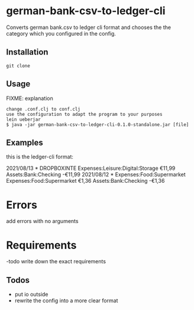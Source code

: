 # german-bank-csv-to-ledger-cli

Converts german bank.csv to ledger cli format and chooses the the category which you configured in the config.

## Installation

    git clone

## Usage

FIXME: explanation
    
    change .conf.clj to conf.clj
    use the configuration to adapt the program to your purposes
    lein ueberjar
    $ java -jar german-bank-csv-to-ledger-cli-0.1.0-standalone.jar [file]

## Examples

this is the ledger-cli format:

2021/08/13 *  DROPBOXINTE
	Expenses:Leisure:Digital:Storage  €11,99
	Assets:Bank:Checking  -€11,99
2021/08/12 * Expenses:Food:Supermarket
	Expenses:Food:Supermarket  €1,36
	Assets:Bank:Checking  -€1,36

# Errors

add errors with no arguments

# Requirements

-todo write down the exact requirements


## Todos

- put io outside
- rewrite the config into a more clear format
